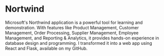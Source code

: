 # Nortwind
Microsoft's Northwind application is a powerful tool for learning and demonstration. With features like Product Management, Customer Management, Order Processing, Supplier Management, Employee Management, and Reporting & Analytics, it provides hands-on experience in database design and programming. I transformed it into a web app using React and Flask, available on my GitHub.